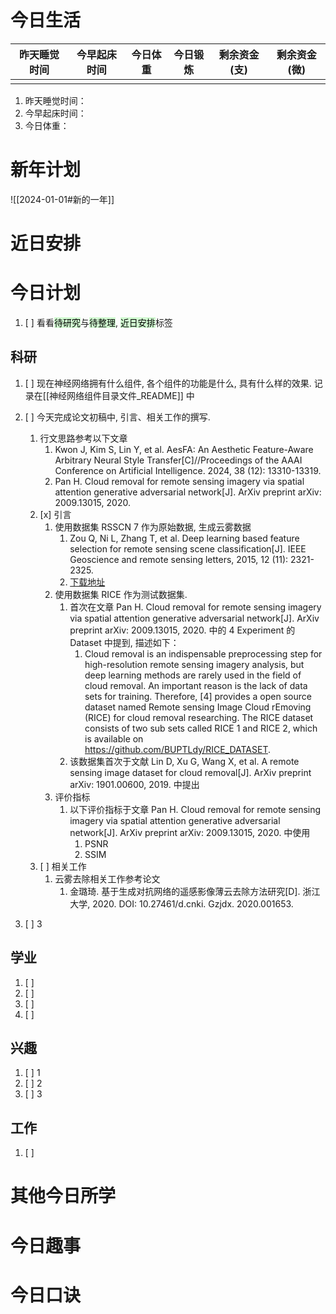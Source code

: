 # 今日生活

| 昨天睡觉时间 | 今早起床时间 | 今日体重 | 今日锻炼 | 剩余资金(支) | 剩余资金(微) |
| ------ | ------ | ---- | ---- | ------- | ------- |
|        |        |      |      |         |         |

1. 昨天睡觉时间：
2. 今早起床时间：
3. 今日体重：

# 新年计划

![[2024-01-01#新的一年]]

# 近日安排

# 今日计划

1. [ ] 看看<mark style="background: #BBFABBA6;">待研究</mark>与<mark style="background: #BBFABBA6;">待整理</mark>,  <mark style="background: #BBFABBA6;">近日安排</mark>标签

## 科研

1. [ ] 现在神经网络拥有什么组件, 各个组件的功能是什么, 具有什么样的效果. 记录在[[神经网络组件目录文件_README]] 中
2. [ ] 今天完成论文初稿中, 引言、相关工作的撰写.
	1. 行文思路参考以下文章
		1. Kwon J, Kim S, Lin Y, et al. AesFA: An Aesthetic Feature-Aware Arbitrary Neural Style Transfer[C]//Proceedings of the AAAI Conference on Artificial Intelligence. 2024, 38 (12): 13310-13319.
		2. Pan H. Cloud removal for remote sensing imagery via spatial attention generative adversarial network[J]. ArXiv preprint arXiv: 2009.13015, 2020.
	2. [x] 引言
		1. 使用数据集 RSSCN 7 作为原始数据, 生成云雾数据
			1. Zou Q, Ni L, Zhang T, et al. Deep learning based feature selection for remote sensing scene classification\[J\]. IEEE Geoscience and remote sensing letters, 2015, 12 (11): 2321-2325.
			2. [下载地址](https://drive.google.com/drive/folders/1A05g8Y0Nj2YZ7XdoJMA9p3rVsN40svCx) 
		2. 使用数据集 RICE 作为测试数据集. 
			1. 首次在文章 Pan H. Cloud removal for remote sensing imagery via spatial attention generative adversarial network[J]. ArXiv preprint arXiv: 2009.13015, 2020. 中的 4 Experiment 的 Dataset 中提到, 描述如下：
				1. Cloud removal is an indispensable preprocessing step for high-resolution remote sensing imagery analysis, but deep learning methods are rarely used in the field of cloud removal. An important reason is the lack of data sets for training. Therefore, \[4\] provides a open source dataset named Remote sensing Image Cloud rEmoving (RICE) for cloud removal researching. The RICE dataset consists of two sub sets called RICE 1 and RICE 2, which is available on https://github.com/BUPTLdy/RICE_DATASET.
			2. 该数据集首次于文献 Lin D, Xu G, Wang X, et al. A remote sensing image dataset for cloud removal[J]. ArXiv preprint arXiv: 1901.00600, 2019. 中提出
		3. 评价指标
			1. 以下评价指标于文章 Pan H. Cloud removal for remote sensing imagery via spatial attention generative adversarial network[J]. ArXiv preprint arXiv: 2009.13015, 2020. 中使用
				1. PSNR
				2. SSIM
	3. [ ] 相关工作
		1. 云雾去除相关工作参考论文
			1. 金璐琦. 基于生成对抗网络的遥感影像薄云去除方法研究\[D\]. 浙江大学, 2020. DOI: 10.27461/d.cnki. Gzjdx. 2020.001653.

3. [ ] 3 

## 学业

1. [ ] 
2. [ ] 
3. [ ] 
4. [ ] 

## 兴趣

1. [ ] 1
2. [ ] 2
3. [ ] 3 

## 工作

1. [ ] 

# 其他今日所学



# 今日趣事



# 今日口诀


